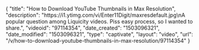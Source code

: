 {
    "title": "How to Download YouTube Thumbnails in Max Resolution",
    "description": "https:\/\/i1.ytimg.com\/vi\/Enter11Digit\/maxresdefault.jpg\nA popular question among Liquicity videos. Piss easy process, so I wanted to share.",
    "videoid": "97114354",
    "date_created": "1503096321",
    "date_modified": "1503096321",
    "type": "captivate",
    "layout": "video",
    "url": "\/v\/how-to-download-youtube-thumbnails-in-max-resolution\/97114354"
}